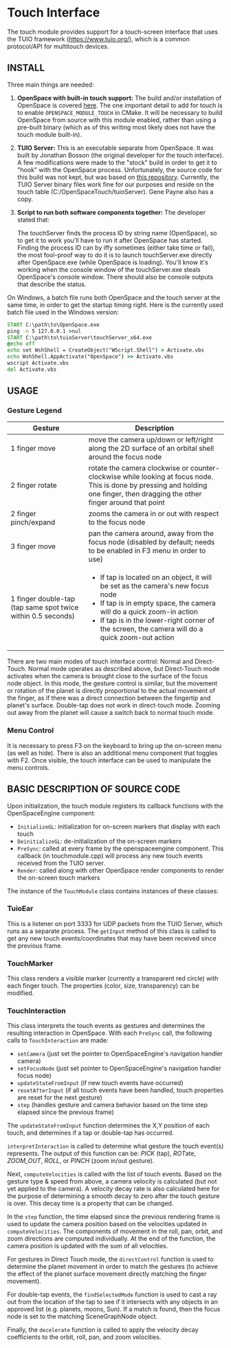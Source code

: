 # Touch Interface
The touch module provides support for a touch-screen interface that uses the TUIO framework (https://www.tuio.org/), which is a common protocol/API for multitouch devices.

## INSTALL
Three main things are needed:
  1. **OpenSpace with built-in touch support:** The build and/or installation of OpenSpace is covered [here](/dev/compiling/index). The one important detail to add for touch is to enable `OPENSPACE_MODULE_TOUCH` in CMake. It will be necessary to build OpenSpace from source with this module enabled, rather than using a pre-built binary (which as of this writing most likely does not have the touch module built-in).
  1. **TUIO Server:** This is an executable separate from OpenSpace. It was built by Jonathan Bosson (the original developer for the touch interface). A few modifications were made to the "stock" build in order to get it to "hook" with the OpenSpace process. Unfortunately, the source code for this build was not kept, but was based on [this repository](https://github.com/vialab/Touch2Tuio/tree/master/TouchHook). Currently, the TUIO Server binary files work fine for our purposes and reside on the touch table (C:/OpenSpaceTouch/tuioServer). Gene Payne also has a copy.
  1. **Script to run both software components together:** The developer stated that:

     The touchServer finds the process ID by string name (OpenSpace), so to get it to work you'll have to run it after OpenSpace has started. Finding the process ID can by iffy sometimes (either take time or fail), the most fool-proof way to do it is to launch touchServer.exe directly after OpenSpace.exe (while OpenSpace is loading). You'll know it's working when the console window of the touchServer.exe steals OpenSpace's console window. There should also be console outputs that describe the status.

On Windows, a batch file runs both OpenSpace and the touch server at the same time, in order to get the startup timing right. Here is the currently used batch file used in the Windows version:
```bat
START C:\path\to\OpenSpace.exe
ping -n 5 127.0.0.1 >nul
START C:\path\to\tuioServer\touchServer_x64.exe
@echo off
echo set WshShell = CreateObject("WScript.Shell") > Activate.vbs
echo WshShell.AppActivate("OpenSpace") >> Activate.vbs
wscript Activate.vbs
del Activate.vbs
```

## USAGE
### Gesture Legend
| Gesture | Description |
|---------|-------------|
| 1 finger move | move the camera up/down or left/right along the 2D surface of an orbital shell around the focus node|
| 2 finger rotate | rotate the camera clockwise or counter-clockwise while looking at focus node. This is done by pressing and holding one finger, then dragging the other finger around that point|
| 2 finger pinch/expand | zooms the camera in or out with respect to the focus node|
| 3 finger move | pan the camera around, away from the focus node (disabled by default; needs to be enabled in F3 menu in order to use)|
| 1 finger double-tap (tap same spot twice within 0.5 seconds) |<ul><li>If tap is located on an object, it will be set as the camera's new focus node</li><li>If tap is in empty space, the camera will do a quick zoom-in action</li><li>If tap is in the lower-right corner of the screen, the camera will do a quick zoom-out action</li></ul>|

There are two main modes of touch interface control: Normal and Direct-Touch. Normal mode operates as described above, but Direct-Touch mode activates when the camera is brought close to the surface of the focus node object. In this mode, the gesture control is similar, but the movement or rotation of the planet is directly proportional to the actual movement of the finger, as if there was a direct connection between the fingertip and planet's surface. Double-tap does not work in direct-touch mode. Zooming out away from the planet will cause a switch back to normal touch mode.

### Menu Control
It is necessary to press F3 on the keyboard to bring up the on-screen menu (as well as hide). There is also an additional menu component that toggles with F2. Once visible, the touch interface can be used to manipulate the menu controls.

## BASIC DESCRIPTION OF SOURCE CODE
Upon initialization, the touch module registers its callback functions with the OpenSpaceEngine component:
  - `InitializeGL`: initialization for on-screen markers that display with each touch
  - `DeinitializeGL`: de-initialization of the on-screen markers
  - `PreSync`: called at every frame by the openspaceengine component. This callback (in touchmodule.cpp) will process any new touch events received from the TUIO server.
  - `Render`: called along with other OpenSpace render components to render the on-screen touch markers

The instance of the `TouchModule` class contains instances of these classes:

### TuioEar
This is a listener on port 3333 for UDP packets from the TUIO Server, which runs as a separate process. The `getInput` method of this class is called to get any new touch events/coordinates that may have been received since the previous frame.

### TouchMarker
This class renders a visible marker (currently a transparent red circle) with each finger touch. The properties (color, size, transparency) can be modified.

### TouchInteraction
This class interprets the touch events as gestures and determines the resulting interaction in OpenSpace.
With each `PreSync` call, the following calls to `TouchInteraction` are made:
  - `setCamera` (just set the pointer to OpenSpaceEngine's navigation handler camera)
  - `setFocusNode` (just set pointer to OpenSpaceEngine's navigation handler focus node)
  - `updateStateFromInput` (if new touch events have occurred)
  - `resetAfterInput` (if all touch events have been handled, touch properties are reset for the next gesture)
  - `step` (handles gesture and camera behavior based on the time step elapsed since the previous frame)

The `updateStateFromInput` function determines the X,Y position of each touch, and determines if a tap or double-tap has occurred.

`interpretInteraction` is called to determine what gesture the touch event(s) represents. The output of this function can be: *PICK* (tap), *ROT*ate, *ZOOM_OUT*, *ROLL*, or *PINCH* (zoom in/out gesture).

Next, `computeVelocities` is called with the list of touch events. Based on the gesture type & speed from above, a camera velocity is calculated (but not yet applied to the camera). A velocity decay rate is also calculated here for the purpose of determining a smooth decay to zero after the touch gesture is over. This decay time is a property that can be changed.

In the `step` function, the time elapsed since the previous rendering frame is used to update the camera position based on the velocities updated in `computeVelocities`. The components of movement in the roll, pan, orbit, and zoom directions are computed individually. At the end of the function, the camera position is updated with the sum of all velocities.

For gestures in Direct Touch mode, the `directControl` function is used to determine the planet movement in order to match the gestures (to achieve the effect of the planet surface movement directly matching the finger movement).

For double-tap events, the `findSelectedMode` function is used to cast a ray out from the location of the tap to see if it intersects with any objects in an approved list (e.g. planets, moons, Sun). If a match is found, then the focus node is set to the matching SceneGraphNode object.

Finally, the `decelerate` function is called to apply the velocity decay coefficients to the orbit, roll, pan, and zoom velocities.
